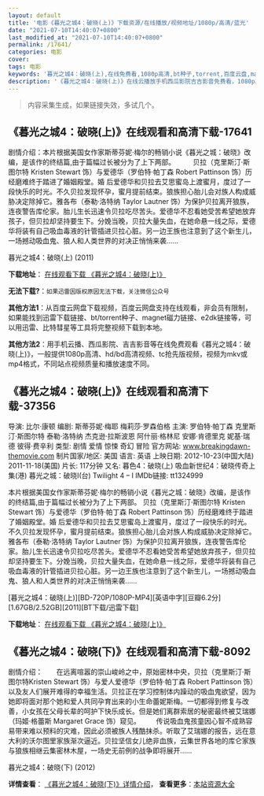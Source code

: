 ```yaml
---
layout: default
title: '电影《暮光之城4：破晓(上)》下载资源/在线播放/视频地址/1080p/高清/蓝光'
date: "2021-07-10T14:40:07+0800"
last_modified_at: "2021-07-10T14:40:07+0800"
permalink: /17641/
categories: 电影
cover:
tags: 电影
keywords: '暮光之城4：破晓(上),在线免费看,1080p高清,bt种子,torrent,百度云盘,magnet,磁力链,迅雷下载资源'
description: '《暮光之城4：破晓(上)》在线云播放手机西瓜影院吉吉影音免费看，1080p高清bd/hd未删减完整版和tc抢先枪版，mkv/mp4格式，附带bt/torrent种子、magnet/磁力链、百度云盘、网盘资源迅雷下载链接'
---
```


>内容采集生成，如果链接失效，多试几个。


## 《暮光之城4：破晓(上)》在线观看和高清下载-17641

剧情介绍：本片根据美国女作家斯蒂芬妮·梅尔的畅销小说《暮光之城：破晓》改编，是该作的终结篇,由于篇幅过长被分为了上下两部。  　　贝拉（克里斯汀·斯图尔特 Kristen Stewart 饰）与爱德华（罗伯特·帕丁森 Robert Pattinson 饰）历经磨难终于踏进了婚姻殿堂。婚 后爱德华和贝拉去艾思蜜岛上渡蜜月，度过了一段快乐的时光。不久贝拉发现怀孕，蜜月提前结束。狼族担心胎儿会对族人构成威胁决定除掉它。雅各布（泰勒·洛特纳 Taylor Lautner 饰）为保护贝拉离开狼族，连夜警告库伦家。胎儿生长迅速令贝拉吃尽苦头。爱德华不忍看她受苦希望她放弃孩子，但贝拉却坚持要生下。分娩当晚，贝拉大量失血，在她命悬一线之际，爱德华将装有自己吸血毒液的针管插进贝拉心脏。另一边王族也注意到了这个新生儿，一场撼动吸血鬼、狼人和人类世界的对决正悄悄来袭......


暮光之城4：破晓(上) (2011)

**下载地址**： [在线观看下载 《暮光之城4：破晓(上)》](https://www.btbtdy.me/btdy/dy3490.html) 


**无法下载?**：`如果迅雷因版权原因无法下载，关注微信公众号 `

**其他方法1**：从百度云网盘下载视频，百度云网盘支持在线观看，非会员有限制，如果能找到迅雷下载链接、bt/torrent种子、magnet磁力链接、e2dk链接等，可以用迅雷、比特彗星等工具将完整视频下载到本地。

**其他方法2**：用手机云播、西瓜影院、吉吉影音等在线免费观看《暮光之城4：破晓(上)》，一般提供1080p高清、hd/bd高清视频、tc抢先版视频，视频为mkv或mp4格式，不同站点视频质量和播放速度不同。


## 《暮光之城4：破晓(上)》在线观看和高清下载-37356

导演: 比尔·康顿 编剧: 斯蒂芬妮·梅耶 梅莉莎·罗森伯格 主演: 罗伯特·帕丁森 克里斯汀·斯图尔特 泰勒·洛特纳 杰克逊·拉斯波恩 阿什丽·格林尼 安娜·肯德里克 妮基·瑞德 彼得·费辛利 类型: 剧情 爱情 惊悚 奇幻 冒险 官方网站: www.breakingdawn-themovie.com 制片国家/地区: 美国 语言: 英语 上映日期: 2012-10-23(中国大陆) 2011-11-18(美国) 片长: 117分钟 又名: 暮色4：破晓(上) 吸血新世纪4：破晓传奇上集(港) 暮光之城：破晓I(台) Twilight 4 – I IMDb链接: tt1324999

本片根据美国女作家斯蒂芬妮·梅尔的畅销小说《暮光之城：破晓》改编，是该作的终结篇,由于篇幅过长被分为了上下两部。 贝拉（克里斯汀·斯图尔特 Kristen Stewart 饰）与爱德华（罗伯特·帕丁森 Robert Pattinson 饰）历经磨难终于踏进了婚姻殿堂。婚 后爱德华和贝拉去艾思蜜岛上渡蜜月，度过了一段快乐的时光。不久贝拉发现怀孕，蜜月提前结束。狼族担心胎儿会对族人构成威胁决定除掉它。雅各布（泰勒·洛特纳 Taylor Lautner 饰）为保护贝拉离开狼族，连夜警告库伦家。胎儿生长迅速令贝拉吃尽苦头。爱德华不忍看她受苦希望她放弃孩子，但贝拉却坚持要生下。分娩当晚，贝拉大量失血，在她命悬一线之际，爱德华将装有自己吸血毒液的针管插进贝拉心脏。另一边王族也注意到了这个新生儿，一场撼动吸血鬼、狼人和人类世界的对决正悄悄来袭……


[暮光之城4：破晓(上)][BD-720P/1080P-MP4][英语中字][豆瓣6.2分][1.67GB/2.52GB][2011][BT下载/迅雷下载]

**下载地址**： [在线观看下载 《暮光之城4：破晓(上)》](https://www.btdx8.com/torrent/mgzc4px_2011.html) 


## 《暮光之城4：破晓(下)》在线观看和高清下载-8092

剧情介绍：　　在远离喧嚣的崇山峻岭之中，原始密林中央，贝拉（克里斯汀·斯图尔特Kristen Stewart 饰）与爱人爱德华（罗伯特·帕丁森 Robert Pattinson 饰）以及友人们展开难得的幸福生活。贝拉正在学习控制体内躁动的吸血鬼欲望，因为她即将面对那个她和爱人共同孕育出来的小生命蕾妮斯梅。一切都得到修复与改善，小女孩在父母长辈的呵护下快乐成长。但是她们离群索居的秘密最终被艾瑞娜（玛姬·格蕾斯 Margaret Grace 饰）窥见。 　　传说吸血鬼孩童因心智不成熟容易带来难以预料的灾难，因此必须被族人残酷抹杀。听取了艾瑞娜的报告，远在意大利的沃尔图里家族渐次逼近。贝拉坚信女儿绝非血族，云集世界各地的库仑家族与狼族相继云集密林木屋，一场史无前例的战争即将展开……


暮光之城4：破晓(下) (2012)

**详情查看**： [《暮光之城4：破晓(下)》详情介绍](/movie/8092/)， **查看更多**：[本站资源大全](/movie/t/all/)

